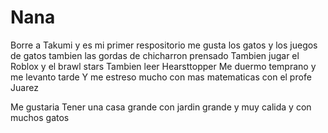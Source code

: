 # Nana
Borre a Takumi y es mi primer respositorio
me gusta los gatos y los juegos de gatos tambien las gordas de chicharron prensado
Tambien jugar el Roblox y el brawl stars 
Tambien leer Hearsttopper 
Me duermo temprano y me levanto tarde 
Y me estreso mucho con mas matematicas con el profe Juarez 

Me gustaria Tener una casa grande con jardin grande y muy calida y con muchos gatos 
